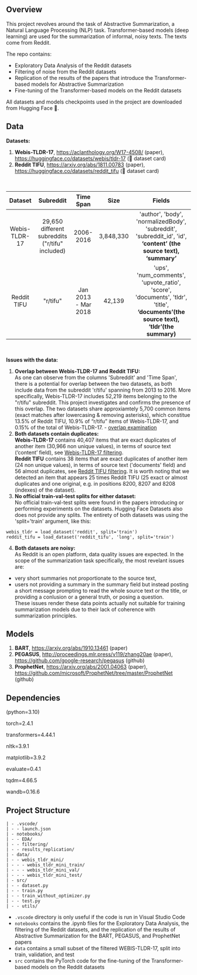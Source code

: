 ## Overview
This project revolves around the task of Abstractive Summarization, a Natural Language Processing (NLP) task.
Transformer-based models (deep learning) are used for the summarization of informal, noisy texts. The texts come from Reddit. 

The repo contains:
- Exploratory Data Analysis of the Reddit datasets
- Filtering of noise from the Reddit datasets
- Replication of the results of the papers that introduce the Transformer-based models for Abstractive Summarization
- Fine-tuning of the Transformer-based models on the Reddit datasets

All datasets and models checkpoints used in the project are downloaded from Hugging Face 🤗.

## Data

**Datasets:**
1. **Webis-TLDR-17**, https://aclanthology.org/W17-4508/ (paper), https://huggingface.co/datasets/webis/tldr-17 (🤗 dataset card)
2. **Reddit TIFU**, https://arxiv.org/abs/1811.00783 (paper), https://huggingface.co/datasets/reddit_tifu (🤗 dataset card)
<br>

| Dataset | Subreddit | Time Span | Size | Fields |
| :------------: | :------------: | :------------: | :------------: | :------------: |
| Webis-TLDR-17 | 29,650 different subreddits ("r/tifu" included) | 2006-2016 | 3,848,330 | 'author', 'body', 'normalizedBody', 'subreddit', 'subreddit_id', 'id', **‘content’ (the source text), ‘summary’** |
| Reddit TIFU | "r/tifu" | Jan 2013 - Mar 2018 | 42,139 | 'ups', 'num_comments', 'upvote_ratio', 'score', 'documents', 'tldr', 'title', **‘documents’(the source text), ‘tldr’(the summary)** |
<br>

**Issues with the data:**

1. **Overlap between Webis-TLDR-17 and Reddit TIFU:** <br>
As one can observe from the columns 'Subreddit' and 'Time Span', there is a potential for overlap between the two datasets, as both include data from the subreddit 'r/tifu' spanning from 2013 to 2016. More specifically, Webis-TLDR-17 includes 52,219 items belonging to the "r/tifu" subreddit. This project investigates and confirms the presence of this overlap. The two datasets share approxiamtely 5,700 common items (exact matches after lowercasing & removing asterisks), which constitue 13.5% of Reddit TIFU, 10.9% of “r/tifu” items of Webis-TLDR-17, and 0.15% of the total of Webis-TLDR-17. - [overlap examination](https://github.com/anna-kay/Reddit-summarization/blob/main/notebooks/filtering/overlap_examination_Webis-TLDR-17_Reddit-TIFU_no_prior_filtering.ipynb)
2. **Both datasets contain duplicates:** <br>
**Webis-TLDR-17** contains 40,407 items that are exact duplicates of another item (30,966 non unique values), in terms of source text (‘content’ field), see <a href="https://github.com/anna-kay/Reddit-summarization/blob/main/notebooks/filtering/Webis-TLDR-17_filtering.ipynb">Webis-TLDR-17 filtering</a>.<br>
**Reddit TIFU** contains 38 items that are exact duplicates of another item (24 non unique values), in terms of source text ('documents' field) and 56 almost duplicates, see <a href="https://github.com/anna-kay/Reddit-summarization/blob/main/notebooks/filtering/Reddit-TIFU_filtering.ipynb">Reddit TIFU filtering</a>. It is worth noting that we detected an item that appears 25 times Reddit TIFU (25 exact or almost duplicates and one original, e.g. in positions 8200, 8207 and 8208 (indexes) of the dataset).
3. **No official train-val-test splits for either dataset:**<br>
No official train-val-test splits were found in the papers introducing or performing experiments on the datasets. Hugging Face Datasets also does not provide any splits. The entirety of both datasets was using the 'split='train' argument, like this:
```
webis_tldr = load_dataset('reddit', split='train')
reddit_tifu = load_dataset('reddit_tifu', 'long', split='train')
```
4. **Both datasets are noisy:**<br>
As Reddit is an open platform, data quality issues are expected. In the scope of the summarization task specifically, the most revelant issues are:
  - very short summaries not proportionate to the source text,
  - users not providing a summary in the summary field but instead posting a short message prompting to read the whole source text or the title, or providing a conlusion or a general truth, or posing a question.<br>
These issues render these data points actually not suitable for training summarization models due to their lack of coherence with summarization principles.


## Models
1. **BART**, https://arxiv.org/abs/1910.13461 (paper)
2. **PEGASUS**, http://proceedings.mlr.press/v119/zhang20ae (paper), https://github.com/google-research/pegasus (github)
3. **ProphetNet**, https://arxiv.org/abs/2001.04063 (paper), https://github.com/microsoft/ProphetNet/tree/master/ProphetNet (github)


## Dependencies

(python=3.10)

torch=2.4.1

transformers=4.44.1

nltk=3.9.1

matplotlib=3.9.2

evaluate=0.4.1

tqdm=4.66.5

wandb=0.16.6


## Project Structure 
```
| - .vscode/
| - - launch.json
| - notebooks/
| - - EDA/
| - - filtering/
| - - results_replication/
| - data/
| - - webis_tldr_mini/
| - - - webis_tldr_mini_train/
| - - - webis_tldr_mini_val/
| - - - webis_tldr_mini_test/
| - src/
| - - dataset.py
| - - train.py
| - - train_without_optimizer.py
| - - test.py
| - - utils/
```

* `.vscode` directory is only useful if the code is run in Visual Studio Code
*  `notebooks` contains the .ipynb files for the Exploratory Data Analysis, the filtering of the Reddit datasets, and the replication of the results of Abstractive Summarization for the BART, PEGASUS, and ProphetNet papers
*  `data` contains a small subset of the filtered WEBIS-TLDR-17, split into train, validation, and test
*  `src` contains the PyTorch code for the fine-tuning of the Transformer-based models on the Reddit datasets
